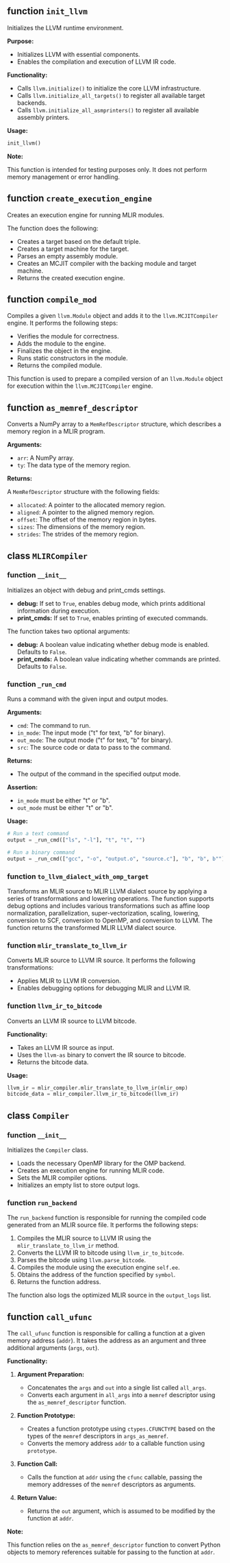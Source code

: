 ## function `init_llvm`

Initializes the LLVM runtime environment.

**Purpose:**

- Initializes LLVM with essential components.
- Enables the compilation and execution of LLVM IR code.

**Functionality:**

- Calls `llvm.initialize()` to initialize the core LLVM infrastructure.
- Calls `llvm.initialize_all_targets()` to register all available target backends.
- Calls `llvm.initialize_all_asmprinters()` to register all available assembly printers.

**Usage:**

```python
init_llvm()
```

**Note:**

This function is intended for testing purposes only. It does not perform memory management or error handling.
## function `create_execution_engine`

Creates an execution engine for running MLIR modules.

The function does the following:

* Creates a target based on the default triple.
* Creates a target machine for the target.
* Parses an empty assembly module.
* Creates an MCJIT compiler with the backing module and target machine.
* Returns the created execution engine.
## function `compile_mod`

Compiles a given `llvm.Module` object and adds it to the `llvm.MCJITCompiler` engine. It performs the following steps:

- Verifies the module for correctness.
- Adds the module to the engine.
- Finalizes the object in the engine.
- Runs static constructors in the module.
- Returns the compiled module.

This function is used to prepare a compiled version of an `llvm.Module` object for execution within the `llvm.MCJITCompiler` engine.
## function `as_memref_descriptor`

Converts a NumPy array to a `MemRefDescriptor` structure, which describes a memory region in a MLIR program.

**Arguments:**

* `arr`: A NumPy array.
* `ty`: The data type of the memory region.

**Returns:**

A `MemRefDescriptor` structure with the following fields:

* `allocated`: A pointer to the allocated memory region.
* `aligned`: A pointer to the aligned memory region.
* `offset`: The offset of the memory region in bytes.
* `sizes`: The dimensions of the memory region.
* `strides`: The strides of the memory region.
## class `MLIRCompiler`
### function `__init__`

Initializes an object with debug and print_cmds settings.

- **debug:** If set to `True`, enables debug mode, which prints additional information during execution.
- **print_cmds:** If set to `True`, enables printing of executed commands.

The function takes two optional arguments:

- **debug:** A boolean value indicating whether debug mode is enabled. Defaults to `False`.
- **print_cmds:** A boolean value indicating whether commands are printed. Defaults to `False`.
### function `_run_cmd`

Runs a command with the given input and output modes.

**Arguments:**

* `cmd`: The command to run.
* `in_mode`: The input mode ("t" for text, "b" for binary).
* `out_mode`: The output mode ("t" for text, "b" for binary).
* `src`: The source code or data to pass to the command.

**Returns:**

* The output of the command in the specified output mode.

**Assertion:**

* `in_mode` must be either "t" or "b".
* `out_mode` must be either "t" or "b".

**Usage:**

```python
# Run a text command
output = _run_cmd(["ls", "-l"], "t", "t", "")

# Run a binary command
output = _run_cmd(["gcc", "-o", "output.o", "source.c"], "b", "b", b"")
```
### function `to_llvm_dialect_with_omp_target`

Transforms an MLIR source to MLIR LLVM dialect source by applying a series of transformations and lowering operations. The function supports debug options and includes various transformations such as affine loop normalization, parallelization, super-vectorization, scaling, lowering, conversion to SCF, conversion to OpenMP, and conversion to LLVM. The function returns the transformed MLIR LLVM dialect source.
### function `mlir_translate_to_llvm_ir`

Converts MLIR source to LLVM IR source. It performs the following transformations:

- Applies MLIR to LLVM IR conversion.
- Enables debugging options for debugging MLIR and LLVM IR.
### function `llvm_ir_to_bitcode`

Converts an LLVM IR source to LLVM bitcode.

**Functionality:**

* Takes an LLVM IR source as input.
* Uses the `llvm-as` binary to convert the IR source to bitcode.
* Returns the bitcode data.

**Usage:**

```python
llvm_ir = mlir_compiler.mlir_translate_to_llvm_ir(mlir_omp)
bitcode_data = mlir_compiler.llvm_ir_to_bitcode(llvm_ir)
```
## class `Compiler`
### function `__init__`

Initializes the `Compiler` class.

- Loads the necessary OpenMP library for the OMP backend.
- Creates an execution engine for running MLIR code.
- Sets the MLIR compiler options.
- Initializes an empty list to store output logs.
### function `run_backend`

The `run_backend` function is responsible for running the compiled code generated from an MLIR source file. It performs the following steps:

1. Compiles the MLIR source to LLVM IR using the `mlir_translate_to_llvm_ir` method.
2. Converts the LLVM IR to bitcode using `llvm_ir_to_bitcode`.
3. Parses the bitcode using `llvm.parse_bitcode`.
4. Compiles the module using the execution engine `self.ee`.
5. Obtains the address of the function specified by `symbol`.
6. Returns the function address.

The function also logs the optimized MLIR source in the `output_logs` list.
## function `call_ufunc`

The `call_ufunc` function is responsible for calling a function at a given memory address (`addr`). It takes the address as an argument and three additional arguments (`args`, `out`).

**Functionality:**

1. **Argument Preparation:**
    - Concatenates the `args` and `out` into a single list called `all_args`.
    - Converts each argument in `all_args` into a `memref` descriptor using the `as_memref_descriptor` function.

2. **Function Prototype:**
    - Creates a function prototype using `ctypes.CFUNCTYPE` based on the types of the `memref` descriptors in `args_as_memref`.
    - Converts the memory address `addr` to a callable function using `prototype`.

3. **Function Call:**
    - Calls the function at `addr` using the `cfunc` callable, passing the memory addresses of the `memref` descriptors as arguments.

4. **Return Value:**
    - Returns the `out` argument, which is assumed to be modified by the function at `addr`.

**Note:**

This function relies on the `as_memref_descriptor` function to convert Python objects to memory references suitable for passing to the function at `addr`.
